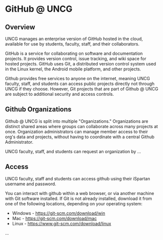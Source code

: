 # GitHub @ UNCG

## Overview

UNCG manages an enterprise version of GitHub hosted in the cloud, available for use by students, faculty, staff, and their collaborators.

GitHub is a service for collaborating on software and documentation projects. It provides version control, issue tracking, and wiki space for hosted projects. GitHub uses Git, a distributed version control system used in the Linux kernel, the Android mobile platform, and other projects.

Github provides free services to anyone on the internet, meaning UNCG faculty, staff, and students can access public projects directly not through UNCG if they choose. However, Git projects that are part of Github @ UNCG are subject to additional security and access controls.

## Github Organizations

Github @ UNCG is split into multiple "Organizations." Organizations are distinct shared areas where groups can collaborate across many projects at once. Organization administrators can manage member access to their org's data and projects, without having to coordinate with a central Github Administrator.

UNCG faculty, staff, and students can request an organization by ...

## Access

UNCG faculty, staff and students can access github using their iSpartan username and password.

You can interact with github within a web browser, or via another machine with Git software installed. If Git is not already installed, download it from one of the following locations, depending on your operating system:
 - Windows - https://git-scm.com/download/win
 - Mac - https://git-scm.com/download/mac
 - Linux - https://www.git-scm.com/download/linux

...
